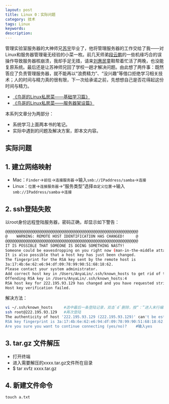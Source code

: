 ```yaml
---
layout: post
title: Linux 0：实际问题
category: 技术
tags: Linux
keywords: 
description: 
---
```


管理实验室服务器的大神师兄[苏宇]()毕业了，他将管理服务器的工作交给了我——对Linux和服务器管理毫无经验的小菜一枚。前几天师弟[段云鹏](https://yunpeng.blog.ustc.edu.cn)的一些机缘巧合的误操作导致服务器核崩溃，我却手足无措，请来[刘惠民](http://painterliu.com)童鞋帮着忙活了两晚，也没能复原系统。最后还是让苏神师兄回了学校一趟才解决问题。由此想了两件事：既然答应了负责管理服务器，就不能再以“浪费精力”、“没兴趣”等借口拒绝学习相关技术；人的时间与精力真的很有限，下一次给承诺之前，先想想自己是否花得起这份时间与精力。

- [《鸟哥的Linux私房菜——基础学习篇》](http://book.douban.com/subject/4889838/)
- [《鸟哥的Linux私房菜——服务器架设篇》](http://book.douban.com/subject/2338464/)

本系列文章分为两部分：

- 系统学习上面两本书的笔记。
- 实际中遇到的问题及解决方案，即本文内容。


##		实际问题

## 1. 建立网络映射
- Mac：`Finder`->`前往`->`连接服务器`->输入`smb://IPaddress/samba`->`连接`
- Linux：`位置`->`连接服务器`->“服务类型”选择`自定义位置`->输入`smb://IPaddress/samba`->`连接`

##		2. ssh登陆失败
以root身份远程登陆服务器，密码正确，却显示如下警告：

```bash
@@@@@@@@@@@@@@@@@@@@@@@@@@@@@@@@@@@@@@@@@@@@@@@@@@@@@@@@@@@
@    WARNING: REMOTE HOST IDENTIFICATION HAS CHANGED!     @
@@@@@@@@@@@@@@@@@@@@@@@@@@@@@@@@@@@@@@@@@@@@@@@@@@@@@@@@@@@
IT IS POSSIBLE THAT SOMEONE IS DOING SOMETHING NASTY!
Someone could be eavesdropping on you right now (man-in-the-middle attack)!
It is also possible that a host key has just been changed.
The fingerprint for the RSA key sent by the remote host is
3a:17:4b:6e:62:e6:94:df:09:78:99:90:51:68:18:62.
Please contact your system administrator.
Add correct host key in /Users/AnyaLin/.ssh/known_hosts to get rid of this message.
Offending RSA key in /Users/AnyaLin/.ssh/known_hosts:4
RSA host key for 222.195.93.129 has changed and you have requested strict checking.
Host key verification failed.
```

解决方法：

```bash
vi ~/.ssh/known_hosts     #选中最后一条登陆记录，双击`d`删除，按“：”进入末行编辑模式，输入“x”，回车
ssh root@222.195.93.129   #再次登陆
The authenticity of host '222.195.93.129 (222.195.93.129)' can't be established.
RSA key fingerprint is 3a:17:4b:6e:62:e6:94:df:09:78:99:90:51:68:18:62.
Are you sure you want to continue connecting (yes/no)?    #输入yes
```

##	3. tar.gz 文件解压
- 打开终端
- 进入需要解压的xxxx.tar.gz文件所在目录
- $ tar xvfz xxxx.tar.gz

##	4. 新建文件命令

```
touch a.txt
```



